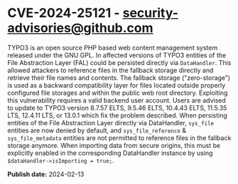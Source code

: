 # CVE-2024-25121 - security-advisories@github.com

TYPO3 is an open source PHP based web content management system released under the GNU GPL. In affected versions of TYPO3 entities of the File Abstraction Layer (FAL) could be persisted directly via `DataHandler`. This allowed attackers to reference files in the fallback storage directly and retrieve their file names and contents. The fallback storage ("zero-storage") is used as a backward compatibility layer for files located outside properly configured file storages and within the public web root directory. Exploiting this vulnerability requires a valid backend user account. Users are advised to update to TYPO3 version 8.7.57 ELTS, 9.5.46 ELTS, 10.4.43 ELTS, 11.5.35 LTS, 12.4.11 LTS, or 13.0.1 which fix the problem described. When persisting entities of the File Abstraction Layer directly via DataHandler, `sys_file` entities are now denied by default, and `sys_file_reference` & `sys_file_metadata` entities are not permitted to reference files in the fallback storage anymore. When importing data from secure origins, this must be explicitly enabled in the corresponding DataHandler instance by using `$dataHandler->isImporting = true;`.




**Publish date:** 2024-02-13
